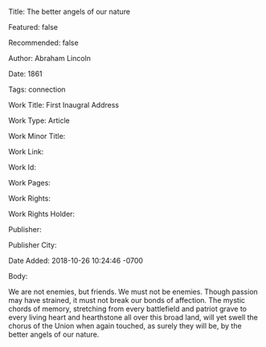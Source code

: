 Title: The better angels of our nature

Featured: false

Recommended: false

Author: Abraham Lincoln

Date: 1861

Tags: connection

Work Title: First Inaugral Address

Work Type: Article

Work Minor Title:  

Work Link: 

Work Id:  

Work Pages:  

Work Rights:  

Work Rights Holder:  

Publisher:  

Publisher City:  

Date Added: 2018-10-26 10:24:46 -0700

Body:

We are not enemies, but friends. We must not be enemies. Though passion may have strained, it must not break our bonds of affection. The mystic chords of memory, stretching from every battlefield and patriot grave to every living heart and hearthstone all over this broad land, will yet swell the chorus of the Union when again touched, as surely they will be, by the better angels of our nature.



